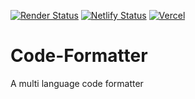 [![Render Status](https://img.shields.io/badge/Render-Deployed-blue?logo=Render)](https://code-formatter-gr7g.onrender.com)
[![Netlify Status](https://img.shields.io/badge/Netlify-deployed-informational?logo=netlify)](https://mycodeformatter.netlify.app/)
[![Vercel](https://img.shields.io/badge/Vercel-background=black-deployed-informational?logo=vercel)](https://codeformatter.vercel.app/)
# Code-Formatter
A multi language code formatter
